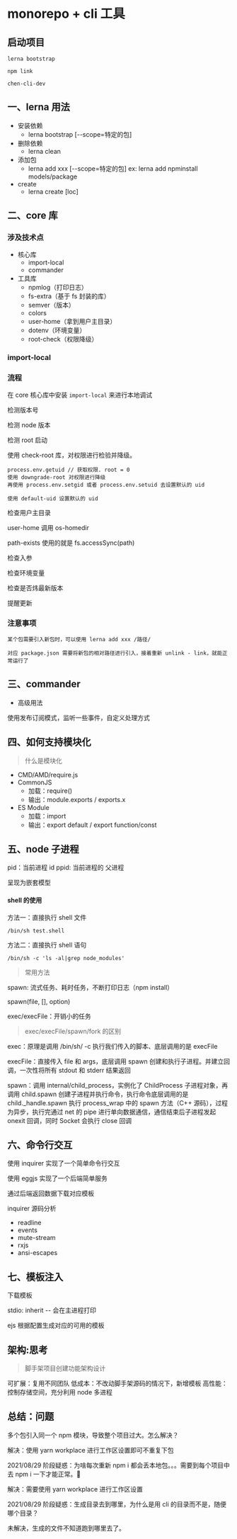 # monorepo + cli 工具

## 启动项目

```
lerna bootstrap

npm link

chen-cli-dev
```

## 一、lerna 用法

- 安装依赖
  - lerna bootstrap [--scope=特定的包]
- 删除依赖
  - lerna clean
- 添加包
  - lerna add xxx [--scope=特定的包] ex: lerna add npminstall models/package
- create
  - lerna create <name> [loc]

## 二、core 库

### 涉及技术点

- 核心库
  - import-local
  - commander
- 工具库
  - npmlog（打印日志）
  - fs-extra（基于 fs 封装的库）
  - semver（版本）
  - colors
  - user-home（拿到用户主目录）
  - dotenv（环境变量）
  - root-check（权限降级）

### import-local

### 流程

在 core 核心库中安装 `import-local` 来进行本地调试

检测版本号

检测 node 版本

检测 root 启动

使用 check-root 库，对权限进行检验并降级。

```
process.env.getuid // 获取权限. root = 0
使用 downgrade-root 对权限进行降级
再使用 process.env.setgid 或者 process.env.setuid 去设置默认的 uid

使用 default-uid 设置默认的 uid
```

检查用户主目录

user-home 调用 os-homedir

path-exists 使用的就是 fs.accessSync(path)

检查入参

检查环境变量

检查是否炜最新版本

提醒更新

### 注意事项

```
某个包需要引入新包时，可以使用 lerna add xxx /路径/

对应 package.json 需要将新包的相对路径进行引入，接着重新 unlink - link，就能正常运行了
```

## 三、commander

- 高级用法

使用发布订阅模式，监听一些事件，自定义处理方式

## 四、如何支持模块化

> 什么是模块化

- CMD/AMD/require.js
- CommonJS
  - 加载：require()
  - 输出：module.exports / exports.x
- ES Module
  - 加载：import
  - 输出：export default / export function/const

## 五、node 子进程

pid：当前进程 id
ppid: 当前进程的 父进程

呈现为嵌套模型

#### shell 的使用

方法一：直接执行 shell 文件

```shell
/bin/sh test.shell
```

方法二：直接执行 shell 语句

```shell
/bin/sh -c 'ls -al|grep node_modules'
```

> 常用方法

spawn: 流式任务、耗时任务，不断打印日志（npm install）

spawn(file, [], option)

exec/execFile：开销小的任务

> exec/execFile/spawn/fork 的区别

exec：原理是调用 /bin/sh/ -c 执行我们传入的脚本、底层调用的是 execFile

execFile：直接传入 file 和 args，底层调用 spawn 创建和执行子进程。并建立回调，一次性将所有 stdout 和 stderr 结果返回

spawn：调用 internal/child_process，实例化了 ChildProcess 子进程对象，再调用 child.spawn 创建子进程并执行命令，执行命令底层调用的是 child.\_handle.spawn 执行 process_wrap 中的 spawn 方法（C++ 源码），过程为异步，执行完通过 net 的 pipe 进行单向数据通信，通信结束后子进程发起 onexit 回调，同时 Socket 会执行 close 回调

## 六、命令行交互

使用 inquirer 实现了一个简单命令行交互

使用 eggjs 实现了一个后端简单服务

通过后端返回数据下载对应模板

inquirer 源码分析

- readline
- events
- mute-stream
- rxjs
- ansi-escapes

## 七、模板注入

下载模板

stdio: inherit -- 会在主进程打印

ejs 根据配置生成对应的可用的模板

## 架构:思考

> 脚手架项目创建功能架构设计

可扩展：复用不同团队
低成本：不改动脚手架源码的情况下，新增模板
高性能：控制存储空间，充分利用 node 多进程

## 总结：问题

多个包引入同一个 npm 模块，导致整个项目过大。怎么解决？

解决：使用 yarn workplace 进行工作区设置即可不重复下包

2021/08/29 阶段疑惑：为啥每次重新 npm i 都会丢本地包。。。需要到每个项目中去 npm i 一下才能正常。🤮

解决：需要使用 yarn workplace 进行工作区设置

2021/08/29 阶段疑惑：生成目录去到哪里，为什么是用 cli 的目录而不是，随便哪个目录？

未解决，生成的文件不知道跑到哪里去了。
